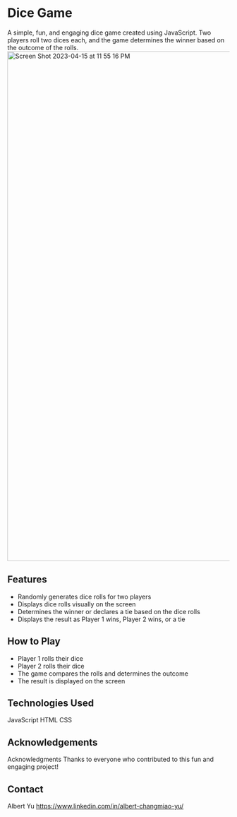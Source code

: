 # Dice Game
A simple, fun, and engaging dice game created using JavaScript. Two players roll two dices each, and the game determines the winner based on the outcome of the rolls.
<img width="1154" alt="Screen Shot 2023-04-15 at 11 55 16 PM" src="https://user-images.githubusercontent.com/111477091/232265639-6a54f456-3c0e-4c17-8499-7648fca2c0c2.png">



## Features
- Randomly generates dice rolls for two players
- Displays dice rolls visually on the screen
- Determines the winner or declares a tie based on the dice rolls
- Displays the result as Player 1 wins, Player 2 wins, or a tie

## How to Play
- Player 1 rolls their dice
- Player 2 rolls their dice
- The game compares the rolls and determines the outcome
- The result is displayed on the screen

## Technologies Used
JavaScript HTML CSS


## Acknowledgements

Acknowledgments Thanks to everyone who contributed to this fun and engaging project!

## Contact
Albert Yu 
https://www.linkedin.com/in/albert-changmiao-yu/

